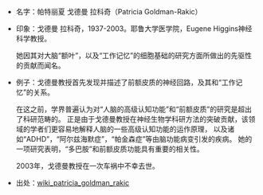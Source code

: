 + 名字：帕特丽夏 戈德曼 拉科奇（Patricia Goldman-Rakic）
+ 印象：戈德曼 拉科奇，1937-2003。耶鲁大学医学院，Eugene Higgins神经科学教授。

  她因其对大脑“额叶”，以及“工作记忆”的细胞基础的研究方面所做出的先驱性的贡献而闻名。
+ 例子：戈德曼教授首先发现并描述了前额皮质的神经回路，及其和“工作记忆”的关系。

  在这之前，学界普遍认为对“人脑的高级认知功能”和“前额皮质”的研究是超出了科研范畴的。
  正是由于戈德曼教授在神经生物学科研方法的突破贡献，该领域的学者们更容易地解释人脑的一些高级认知功能的运作原理，
  以及诸如“ADHD”，“阿尔兹海默症”，“帕金森症”等由脑功能病变引发的疾病。
  她的一项研究表明，“多巴胺”和前额皮质功能具有重要的相关性。
  
  2003年，戈德曼教授在一次车祸中不幸去世。

+ 出处：[wiki_patricia_goldman_rakic](https://en.wikipedia.org/wiki/Patricia_Goldman-Rakic)
